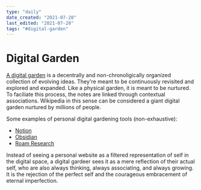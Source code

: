 ```yaml
---
type: "daily"
date_created: "2021-07-28"
last_edited: "2021-07-28"
tags: "#digital-garden"
---
```


# Digital Garden

[A digital garden](https://maggieappleton.com/garden-history) is a decentrally and non-chronoligically organized collection of evolving ideas. They're meant to be continuously revisited and explored and expanded. Like a physical garden, it is meant to be nurtured. To faciliate this process, the notes are linked through contextual associations. Wikipedia in this sense can be considered a giant digital garden nurtured by millions of people.

Some examples of personal digital gardening tools (non-exhaustive):

- [Notion](https://www.notion.so/)
- [Obsidian](https://obsidian.md/)
- [Roam Research](https://roamresearch.com/)

Instead of seeing a personal website as a filtered representation of self in the digital space, a digital gardeer sees it as a mere reflection of their actual self, who are also always thinking, always associating, and always growing. It is the rejection of the perfect self and the courageous embracement of eternal imperfection.
